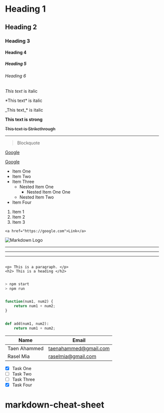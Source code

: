 <!-- Headings -->

# Heading 1

## Heading 2

### Heading 3

#### Heading 4

##### Heading 5

###### Heading 6

<!-- Italics -->

<!-- *This text* is italic -->

_This text_ is italic

<!-- Escaping -->

\*This text\* is italic

\_This text\_\* is italic

<!-- Strong -->

**This text is strong**

<!-- __This text is strong__ -->

<!-- Strikethrough -->

~~This text is Strikethrough~~

<!-- Horizontal Rule -->

---

<!-- ___ -->

<!-- Blockquote -->

> Blockquote

<!-- Links -->

[Google](https://google.com)

<!-- Links with title -->

[Google](https://google.com "Google")

<!-- Unordered List -->
<!-- * Item One
* Item Two
* Item Three
    * Nested Item One
        * Nested Item One One
    * Nested Item Two
* Item Four -->

-   Item One
-   Item Two
-   Item Three
    -   Nested Item One
        -   Nested Item One One
    -   Nested Item Two
-   Item Four

<!-- Ordered List -->

1. Item 1
1. Item 2
1. Item 3

<!-- Code block -->

<!-- Inline code block -->

`<a href="https://google.com">Link</a>`

<!-- Images -->

![Markdown Logo](https://markdown-here.com/img/icon256.png)

---

---

---

<!-- Github Flavoured Markdown -->

```

<p> This is a paragraph. </p>
<h2> This is a heading </h2>

```

```bash

> npm start
> npm run

```

```javascript

function(num1, num2) {
    return num1 + num2;
}

```

```python

def add(num1, num2):
    return num1 + num2;

```

<!-- Tables -->

| Name         | Email                 |
| ------------ | --------------------- |
| Taen Ahammed | taenahammed@gmail.com |
| Rasel Mia    | raselmia@gmail.com    |

<!-- Task Lists -->

-   [x] Task One
-   [ ] Task Two
-   [ ] Task Three
-   [x] Task Four
# markdown-cheat-sheet
